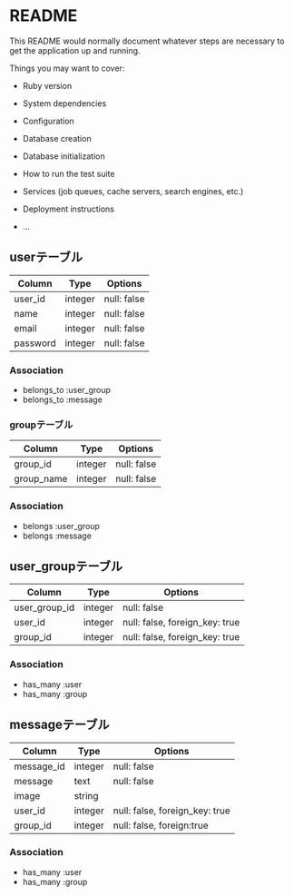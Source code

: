 # README

This README would normally document whatever steps are necessary to get the
application up and running.

Things you may want to cover:

* Ruby version

* System dependencies

* Configuration

* Database creation

* Database initialization

* How to run the test suite

* Services (job queues, cache servers, search engines, etc.)

* Deployment instructions

* ...

## userテーブル

|Column|Type|Options|
|------|----|-------|
|user_id|integer|null: false|
|name|integer|null: false|
|email|integer|null: false|
|password|integer|null: false|

### Association
- belongs_to :user_group
- belongs_to :message

### groupテーブル

|Column|Type|Options|
|------|----|-------|
|group_id|integer|null: false|
|group_name|integer|null: false|

### Association
- belongs :user_group
- belongs :message

## user_groupテーブル

|Column|Type|Options|
|------|----|-------|
|user_group_id|integer|null: false|
|user_id|integer|null: false, foreign_key: true|
|group_id|integer|null: false, foreign_key: true|

### Association
- has_many :user
- has_many :group

## messageテーブル
|Column|Type|Options|
|------|----|-------|
|message_id|integer|null: false|
|message|text|null: false|
image|string|
|user_id|integer|null: false, foreign_key: true|
|group_id|integer|null: false, foreign:true|

### Association
- has_many :user
- has_many :group